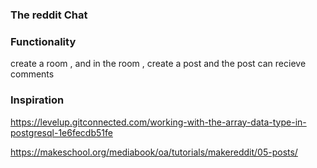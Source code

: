 ### The reddit Chat

### Functionality

create a room , and in the room , create a post and the post can recieve comments

### Inspiration

https://levelup.gitconnected.com/working-with-the-array-data-type-in-postgresql-1e6fecdb51fe

https://makeschool.org/mediabook/oa/tutorials/makereddit/05-posts/
